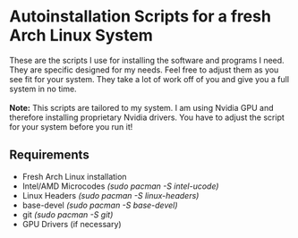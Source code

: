 # Autoinstallation Scripts for a fresh Arch Linux System
These are the scripts I use for installing the software and programs I need. They are specific designed for my needs. Feel free to adjust them as you see fit for your system. They take a lot of work off of you and give you a full system in no time.<br><br>
<b>Note:</b> This scripts are tailored to my system. I am using Nvidia GPU and therefore installing proprietary Nvidia drivers. You have to adjust the script for your system before you run it!
## Requirements
- Fresh Arch Linux installation
- Intel/AMD Microcodes <i>(sudo pacman -S intel-ucode)</i>
- Linux Headers <i>(sudo pacman -S linux-headers)</i>
- base-devel <i>(sudo pacman -S base-devel)</i>
- git <i>(sudo pacman -S git)</i>
- GPU Drivers (if necessary)

